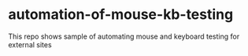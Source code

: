 # automation-of-mouse-kb-testing
This repo shows sample of automating mouse and keyboard testing for external sites

